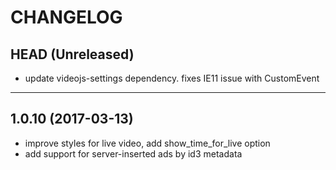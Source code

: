 CHANGELOG
=========

## HEAD (Unreleased)
* update videojs-settings dependency. fixes IE11 issue with CustomEvent

--------------------

## 1.0.10 (2017-03-13)
* improve styles for live video, add show_time_for_live option
* add support for server-inserted ads by id3 metadata

